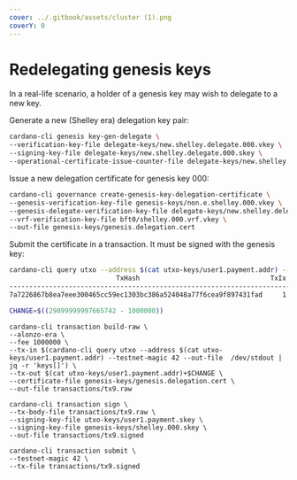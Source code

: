 ```yaml
---
cover: ../.gitbook/assets/cluster (1).png
coverY: 0
---
```


# Redelegating genesis keys

In a real-life scenario, a holder of a genesis key may wish to delegate to a new key.  

Generate a new (Shelley era) delegation key pair:

```bash
cardano-cli genesis key-gen-delegate \
--verification-key-file delegate-keys/new.shelley.delegate.000.vkey \
--signing-key-file delegate-keys/new.shelley.delegate.000.skey \
--operational-certificate-issue-counter-file delegate-keys/new.shelley.delegate.000.certificate.counter
```

Issue a new delegation certificate for genesis key 000:

```bash
cardano-cli governance create-genesis-key-delegation-certificate \
--genesis-verification-key-file genesis-keys/non.e.shelley.000.vkey \
--genesis-delegate-verification-key-file delegate-keys/new.shelley.delegate.000.vkey \
--vrf-verification-key-file bft0/shelley.000.vrf.vkey \
--out-file genesis-keys/genesis.delegation.cert
```

Submit the certificate in a transaction. It must be signed with the genesis key:  

```bash
cardano-cli query utxo --address $(cat utxo-keys/user1.payment.addr) --testnet-magic 42
                           TxHash                                 TxIx        Amount
--------------------------------------------------------------------------------------
7a7226867b8ea7eee300465cc59ec1303bc386a524048a77f6cea9f897431fad     1        29899999997665742 lovelace + TxOutDatumNon
```

```bash
CHANGE=$((29899999997665742 - 1000000))
```

```
cardano-cli transaction build-raw \
--alonzo-era \
--fee 1000000 \
--tx-in $(cardano-cli query utxo --address $(cat utxo-keys/user1.payment.addr) --testnet-magic 42 --out-file  /dev/stdout | jq -r 'keys[]') \
--tx-out $(cat utxo-keys/user1.payment.addr)+$CHANGE \
--certificate-file genesis-keys/genesis.delegation.cert \
--out-file transactions/tx9.raw
```

```
cardano-cli transaction sign \
--tx-body-file transactions/tx9.raw \
--signing-key-file utxo-keys/user1.payment.skey \
--signing-key-file genesis-keys/shelley.000.skey \
--out-file transactions/tx9.signed
```

```
cardano-cli transaction submit \
--testnet-magic 42 \
--tx-file transactions/tx9.signed
```
